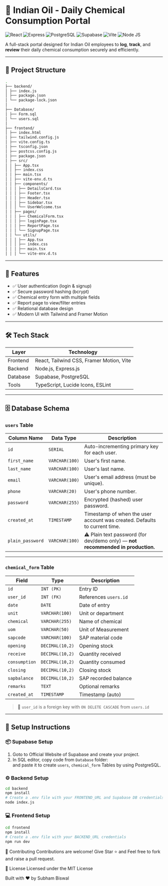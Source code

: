 # 🧪 Indian Oil - Daily Chemical Consumption Portal

![React](https://img.shields.io/badge/React-20232A?style=for-the-badge&logo=react&logoColor=61DAFB)
![Express](https://img.shields.io/badge/Express%20js-000000?style=for-the-badge&logo=express&logoColor=white)
![PostgreSQL](https://img.shields.io/badge/PostgreSQL-F80000?style=for-the-badge)
![Supabase](https://img.shields.io/badge/Supabase-239120?style=for-the-badge&logo=supabase&logoColor=white)
![Vite](https://img.shields.io/badge/Vite-B73BFE?style=for-the-badge&logo=vite&logoColor=FFD62E)
![Node JS](https://img.shields.io/badge/Node%20js-140648?style=for-the-badge&logo=nodedotjs&logoColor=white)

A full-stack portal designed for Indian Oil employees to **log**, **track**, and **review** their daily chemical consumption securely and efficiently.

---

## 📂 Project Structure

```bash
.
├── backend/
│ ├── index.js
│ ├── package.json
│ └── package-lock.json
│
├── Database/
│ ├── Form.sql
│ └── users.sql
│
├── frontend/
│ ├── index.html
│ ├── tailwind.config.js
│ ├── vite.config.ts
│ ├── tsconfig.json
│ ├── postcss.config.js
│ ├── package.json
│ ├── src/
│ │ ├── App.tsx
│ │ ├── index.css
│ │ ├── main.tsx
│ │ ├── vite-env.d.ts
│ │ ├── components/
│ │ │ ├── DetailsCard.tsx
│ │ │ ├── Footer.tsx
│ │ │ ├── Header.tsx
│ │ │ ├── Sidebar.tsx
│ │ │ └── UserWelcome.tsx
│ │ ├── pages/
│ │ │ ├── ChemicalForm.tsx
│ │ │ ├── loginPage.tsx
│ │ │ ├── ReportPage.tsx
│ │ │ └── SignupPage.tsx
│ │ └── utils/
│ │ │ ├── App.tsx
│ │ │ ├── index.css
│ │ │ ├── main.tsx
│ │ │ └── vite-env.d.ts

```
---

## 🚀 Features

- ✅ User authentication (login & signup)
- ✅ Secure password hashing (bcrypt)
- ✅ Chemical entry form with multiple fields
- ✅ Report page to view/filter entries
- ✅ Relational database design
- ✅ Modern UI with Tailwind and Framer Motion

---

## 🛠️ Tech Stack

| Layer     | Technology                                |
|-----------|--------------------------------------------|
| Frontend  | React, Tailwind CSS, Framer Motion, Vite   |
| Backend   | Node.js, Express.js                        |
| Database  | Supabase, PostgreSQL                       |
| Tools     | TypeScript, Lucide Icons, ESLint           |

---

## 🗄️ Database Schema

### `users` Table

| Column Name      | Data Type      | Description                                                                     |
| ---------------- | -------------- | ------------------------------------------------------------------------------- |
| `id`             | `SERIAL`       | Auto-incrementing primary key for each user.                                    |
| `first_name`     | `VARCHAR(100)` | User's first name.                                                              |
| `last_name`      | `VARCHAR(100)` | User's last name.                                                               |
| `email`          | `VARCHAR(100)` | User's email address (must be unique).                                          |
| `phone`          | `VARCHAR(20)`  | User's phone number.                                                            |
| `password`       | `VARCHAR(255)` | Encrypted (hashed) user password.                                               |
| `created_at`     | `TIMESTAMP`    | Timestamp of when the user account was created. Defaults to current time.       |
| `plain_password` | `VARCHAR(100)` | ⚠️ Plain text password (for dev/demo only) — **not recommended in production.** |



---

### `chemical_form` Table

| Field          |   Type           | Description                      |
|----------------|------------------|----------------------------------|
| `id`           | `INT (PK)`       | Entry ID                         |
| `user_id`      | `INT (FK)`       | References `users.id`            |
| `date`         | `DATE`           | Date of entry                    |
| `unit`         | `VARCHAR(100)`   | Unit or department               |
| `chemical`     | `VARCHAR(255)`   | Name of chemical                 |
| `uom`          | `VARCHAR(50)`    | Unit of Measurement              |
| `sapcode`      | `VARCHAR(100)`   | SAP material code                |
| `opening`      | `DECIMAL(10,2)`  | Opening stock                    |
| `receive`      | `DECIMAL(10,2)`  | Quantity received                |
| `consumption`  | `DECIMAL(10,2)`  | Quantity consumed                |
| `closing`      | `DECIMAL(10,2)`  | Closing stock                    |
| `sapbalance`   | `DECIMAL(10,2)`  | SAP recorded balance             |
| `remarks`      | `TEXT`           | Optional remarks                 |
| `created_at`   | `TIMESTAMP`      | Timestamp (auto)                 |

> 🔗 `user_id` is a foreign key with `ON DELETE CASCADE` from `users.id`

---

## 🧪 Setup Instructions

### 📦 Supabase Setup 
1. Goto to Official Website of Supabase and create your project.
2. In SQL editor, copy code from `Database` folder:  
   and paste it to create `users`, `chemical_form` Tables by using PostgreSQL.


### ⚙ Backend Setup

```bash
cd backend
npm install
# Create a .env file with your FRONTEND_URL and Supabase DB credentials
node index.js
```
### 💻 Frontend Setup
```bash
cd frontend
npm install
# Create a .env file with your BACKEND_URL credentials
npm run dev
```

🤝 Contributing
Contributions are welcome! Give Star ⭐ and Feel free to fork and raise a pull request.

📜 License
Licensed under the MIT License

Built with ❤️ by Subham Biswal
